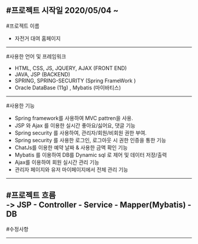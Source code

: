 #프로젝트 시작일
2020/05/04 ~ 
---
#프로젝트 이름
 - 자전거 대여 홈페이지
 ---
 
#사용한 언어 및 프레임워크
 - HTML, CSS, JS, JQUERY, AJAX (FRONT END)
 - JAVA, JSP (BACKEND)
 - SPRING, SPRING-SECURITY (Spring FrameWork ) 
 - Oracle DataBase (11g) , Mybatis (마이바티스)
 ---
 
#사용한 기능
 - Spring framework를 사용하여 MVC pattren을 사용.
 - JSP 와 Ajax 를 이용한 실시간 좋아요/싫어요, 댓글 기능
 - Spring security 를 사용하여, 관리자/회원/비회원 권한 부여.
 - Spring security 를 사용한 로그인, 로그아웃 시 권한 인증을 통한 기능
 - ChatJs를 이용한 예약 날짜 & 사용한 금액 확인 기능
 - Mybatis 를 이용하여 DB를 Dynamic sql 로 제어 및 데이터 저장/출력
 - Ajax를 이용하여 회원 실시간 관리 기능   
 - 관리자 페이지와 유저 마이페이지에서 전체 관리 기능
 ---
#프로젝트 흐름  
-> JSP - Controller - Service - Mapper(Mybatis) - DB
---
#수정사항

---

